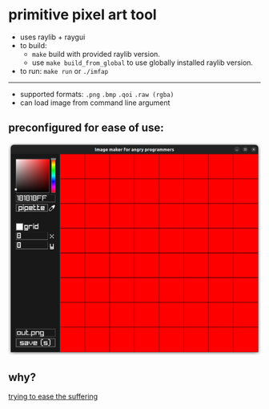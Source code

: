 # primitive pixel art tool
- uses raylib + raygui
- to build:
  - `make` build with provided raylib version.
  - use `make build_from_global` to use globally installed raylib version.
- to run: `make run` or `./imfap`

---

- supported formats: `.png` `.bmp` `.qoi` `.raw (rgba)`
- can load image from command line argument


## preconfigured for ease of use:

![a screenshot showing the default configuration](screenshot.png?raw=true)

## why?

[trying to ease the suffering](https://youtu.be/K7hWqxC_7Mw?t=6303)

